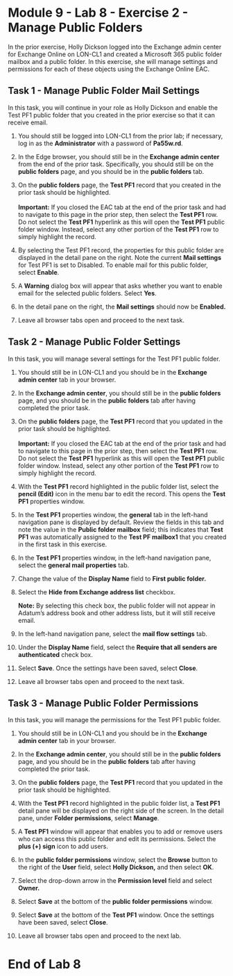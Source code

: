 # Module 9 - Lab 8 - Exercise 2 - Manage Public Folders

In the prior exercise, Holly Dickson logged into the Exchange admin center for
Exchange Online on LON-CL1 and created a Microsoft 365 public folder mailbox and
a public folder. In this exercise, she will manage settings and permissions for
each of these objects using the Exchange Online EAC.

## Task 1 - Manage Public Folder Mail Settings

In this task, you will continue in your role as Holly Dickson and enable the
Test PF1 public folder that you created in the prior exercise so that it can
receive email.

1.  You should still be logged into LON-CL1 from the prior lab; if necessary,
    log in as the **Administrator** with a password of **Pa55w.rd**.

2.  In the Edge browser, you should still be in the **Exchange admin center**
    from the end of the prior task. Specifically, you should still be on the
    **public folders** page, and you should be in the **public folders** tab.

3.  On the **public folders** page, the **Test PF1** record that you created in
    the prior task should be highlighted.  
    ‎  
    ‎**Important:** If you closed the EAC tab at the end of the prior task and
    had to navigate to this page in the prior step, then select the **Test PF1**
    row. Do not select the **Test PF1** hyperlink as this will open the **Test
    PF1** public folder window. Instead, select any other portion of the **Test
    PF1** row to simply highlight the record.

4.  By selecting the Test PF1 record, the properties for this public folder are
    displayed in the detail pane on the right. Note the current **Mail
    settings** for Test PF1 is set to Disabled. To enable mail for this public
    folder, select **Enable**.

5.  A **Warning** dialog box will appear that asks whether you want to enable
    email for the selected public folders. Select **Yes**.

6.  In the detail pane on the right, the **Mail settings** should now be
    **Enabled.**

7.  Leave all browser tabs open and proceed to the next task.

## Task 2 - Manage Public Folder Settings

In this task, you will manage several settings for the Test PF1 public folder.

1.  You should still be in LON-CL1 and you should be in the **Exchange admin
    center** tab in your browser.

2.  In the **Exchange admin center**, you should still be in the **public
    folders** page, and you should be in the **public folders** tab after having
    completed the prior task.

3.  On the **public folders** page, the **Test PF1** record that you updated in
    the prior task should be highlighted.  
    ‎  
    ‎**Important:** If you closed the EAC tab at the end of the prior task and
    had to navigate to this page in the prior step, then select the **Test PF1**
    row. Do not select the **Test PF1** hyperlink as this will open the **Test
    PF1** public folder window. Instead, select any other portion of the **Test
    PF1** row to simply highlight the record.

4.  With the **Test PF1** record highlighted in the public folder list, select
    the **pencil (Edit)** icon in the menu bar to edit the record. This opens
    the **Test PF1** properties window.

5.  In the **Test PF1** properties window, the **general** tab in the left-hand
    navigation pane is displayed by default. Review the fields in this tab and
    note the value in the **Public folder mailbox** field; this indicates that
    **Test PF1** was automatically assigned to the **Test PF mailbox1** that you
    created in the first task in this exercise.

6.  In the **Test PF1** properties window, in the left-hand navigation pane,
    select the **general mail properties** tab.

7.  Change the value of the **Display Name** field to **First public folder.**

8.  Select the **Hide from Exchange address list** checkbox.  
      
    **Note:** By selecting this check box, the public folder will not appear in
    Adatum’s address book and other address lists, but it will still receive
    email.

9.  In the left-hand navigation pane, select the **mail flow settings** tab.

10. Under the **Display Name** field, select the **Require that all senders are
    authenticated** check box.

11. Select **Save**. Once the settings have been saved, select **Close**.

12. Leave all browser tabs open and proceed to the next task.

## Task 3 - Manage Public Folder Permissions

In this task, you will manage the permissions for the Test PF1 public folder.

1.  You should still be in LON-CL1 and you should be in the **Exchange admin
    center** tab in your browser.

2.  In the **Exchange admin center**, you should still be in the **public
    folders** page, and you should be in the **public folders** tab after having
    completed the prior task.

3.  On the **public folders** page, the **Test PF1** record that you updated in
    the prior task should be highlighted.

4.  With the **Test PF1** record highlighted in the public folder list, a **Test
    PF1** detail pane will be displayed on the right side of the screen. In the
    detail pane, under **Folder permissions**, select **Manage**.

5.  A **Test PF1** window will appear that enables you to add or remove users
    who can access this public folder and edit its permissions. Select the
    **plus (+) sign** icon to add users.

6.  In the **public folder permissions** window, select the **Browse** button to
    the right of the **User** field, select **Holly Dickson,** and then select
    **OK**.

7.  Select the drop-down arrow in the **Permission level** field and select
    **Owner.**

8.  Select **Save** at the bottom of the **public folder permissions** window.

9.  Select **Save** at the bottom of the **Test PF1** window. Once the settings
    have been saved, select **Close**.

10. Leave all browser tabs open and proceed to the next lab.

# End of Lab 8

